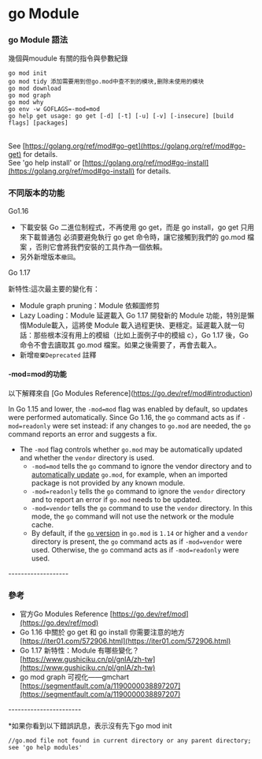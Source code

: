 # go Module

### go Module 語法

幾個與moudule 有關的指令與參數紀錄

```
go mod init 
go mod tidy 添加需要用到但go.mod中查不到的模块,删除未使用的模块
go mod download
go mod graph
go mod why
go env -w GOFLAGS=-mod=mod
go help get usage: go get [-d] [-t] [-u] [-v] [-insecure] [build flags] [packages]
```

\
See [https://golang.org/ref/mod#go-get](https://golang.org/ref/mod#go-get) for details.\
See 'go help install' or [https://golang.org/ref/mod#go-install](https://golang.org/ref/mod#go-install) for details.

### 不同版本的功能

Go1.16&#x20;

* 下載安裝 Go 二進位制程式，不再使用 go get，而是 go install，go get 只用來下載普通包 必須要避免執行 go get 命令時，讓它接觸到我們的 go.mod 檔案 ，否則它會將我們安裝的工具作為一個依賴。
* 另外新增版本`撤回`。



Go 1.17&#x20;

新特性:這次最主要的變化有：

* Module graph pruning：Module 依賴圖修剪
* Lazy Loading：Module 延遲載入 Go 1.17 開發新的 Module 功能，特別是懶惰Module載入，這將使 Module 載入過程更快、更穩定。延遲載入就一句話：那些根本沒有用上的模組（比如上面例子中的模組 c），Go 1.17 後，Go 命令不會去讀取其 go.mod 檔案。如果之後需要了，再會去載入。
* 新增`廢棄Deprecated` 註釋



#### -mod=mod的功能

以下解釋來自 \[Go Modules Reference]\(https://go.dev/ref/mod#introduction)

In Go 1.15 and lower, the `-mod=mod` flag was enabled by default, so updates were performed automatically. Since Go 1.16, the `go` command acts as if `-mod=readonly` were set instead: if any changes to `go.mod` are needed, the `go` command reports an error and suggests a fix.

* The `-mod` flag controls whether `go.mod` may be automatically updated and whether the `vendor` directory is used.
  * `-mod=mod` tells the `go` command to ignore the vendor directory and to [automatically update](https://go.dev/ref/mod#go-mod-file-updates) `go.mod`, for example, when an imported package is not provided by any known module.
  * `-mod=readonly` tells the `go` command to ignore the `vendor` directory and to report an error if `go.mod` needs to be updated.
  * `-mod=vendor` tells the `go` command to use the `vendor` directory. In this mode, the `go` command will not use the network or the module cache.
  * By default, if the [`go` version](https://go.dev/ref/mod#go-mod-file-go) in `go.mod` is `1.14` or higher and a `vendor` directory is present, the `go` command acts as if `-mod=vendor` were used. Otherwise, the `go` command acts as if `-mod=readonly` were used.



\-------------------

### 參考

* 官方Go Modules Reference  [https://go.dev/ref/mod](https://go.dev/ref/mod)
* Go 1.16 中關於 go get 和 go install 你需要注意的地方\
  [https://iter01.com/572906.html](https://iter01.com/572906.html)
* Go 1.17 新特性：Module 有哪些變化？\
  [https://www.gushiciku.cn/pl/gnIA/zh-tw](https://www.gushiciku.cn/pl/gnIA/zh-tw)
* go mod graph 可视化——gmchart\
  [https://segmentfault.com/a/1190000038897207](https://segmentfault.com/a/1190000038897207)

\-----------------------

\*如果你看到以下錯誤訊息，表示沒有先下go mod init

```
//go.mod file not found in current directory or any parent directory; see 'go help modules'
```
